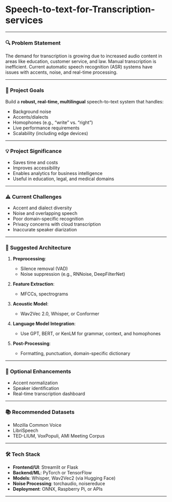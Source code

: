 # Speech-to-text-for-Transcription-services


---

### 🔍 **Problem Statement**

The demand for transcription is growing due to increased audio content in areas like education, customer service, and law. Manual transcription is inefficient. Current automatic speech recognition (ASR) systems have issues with accents, noise, and real-time processing.

---

### 🎯 **Project Goals**

Build a **robust, real-time, multilingual** speech-to-text system that handles:

* Background noise
* Accents/dialects
* Homophones (e.g., “write” vs. “right”)
* Live performance requirements
* Scalability (including edge devices)

---

### 💡 **Project Significance**

* Saves time and costs
* Improves accessibility
* Enables analytics for business intelligence
* Useful in education, legal, and medical domains

---

### ⚠️ **Current Challenges**

* Accent and dialect diversity
* Noise and overlapping speech
* Poor domain-specific recognition
* Privacy concerns with cloud transcription
* Inaccurate speaker diarization

---

### 🧱 **Suggested Architecture**

1. **Preprocessing**:

   * Silence removal (VAD)
   * Noise suppression (e.g., RNNoise, DeepFilterNet)
2. **Feature Extraction**:

   * MFCCs, spectrograms
3. **Acoustic Model**:

   * Wav2Vec 2.0, Whisper, or Conformer
4. **Language Model Integration**:

   * Use GPT, BERT, or KenLM for grammar, context, and homophones
5. **Post-Processing**:

   * Formatting, punctuation, domain-specific dictionary

---

### 🔧 **Optional Enhancements**

* Accent normalization
* Speaker identification
* Real-time transcription dashboard

---

### 📚 **Recommended Datasets**

* Mozilla Common Voice
* LibriSpeech
* TED-LIUM, VoxPopuli, AMI Meeting Corpus

---

### 🛠️ **Tech Stack**

* **Frontend/UI**: Streamlit or Flask
* **Backend/ML**: PyTorch or TensorFlow
* **Models**: Whisper, Wav2Vec2 (via Hugging Face)
* **Noise Processing**: torchaudio, noisereduce
* **Deployment**: ONNX, Raspberry Pi, or APIs

---

